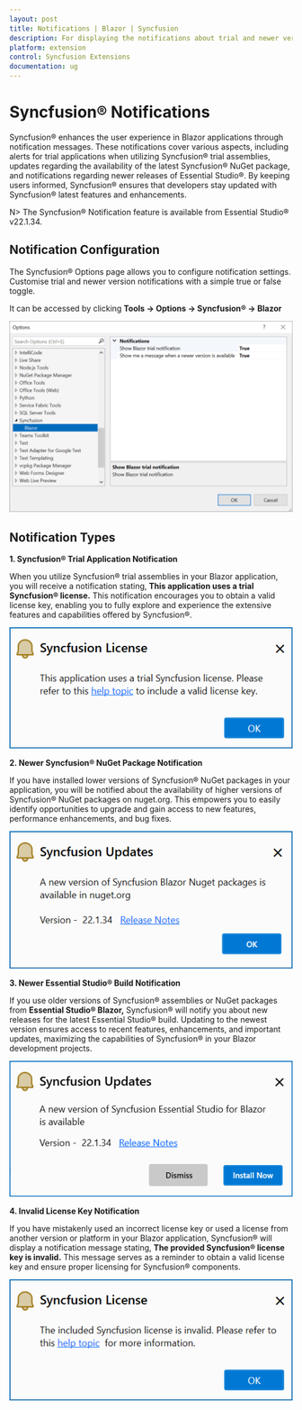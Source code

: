 ```yaml
---
layout: post
title: Notifications | Blazor | Syncfusion
description: For displaying the notifications about trial and newer version update information for Syncfusion applications.
platform: extension
control: Syncfusion Extensions
documentation: ug
---
```


# Syncfusion® Notifications

Syncfusion® enhances the user experience in Blazor applications through notification messages. These notifications cover various aspects, including alerts for trial applications when utilizing Syncfusion® trial assemblies, updates regarding the availability of the latest Syncfusion® NuGet package, and notifications regarding newer releases of Essential Studio®. By keeping users informed, Syncfusion® ensures that developers stay updated with Syncfusion® latest features and enhancements.

N> The Syncfusion® Notification feature is available from Essential Studio® v22.1.34.

## Notification Configuration

The Syncfusion® Options page allows you to configure notification settings. Customise trial and newer version notifications with a simple true or false toggle.

It can be accessed by clicking **Tools -> Options -> Syncfusion® -> Blazor**

![Option Page](images/blazor-optionPage.png)

## Notification Types

**1. Syncfusion® Trial Application Notification**

When you utilize Syncfusion® trial assemblies in your Blazor application, you will receive a notification stating, **This application uses a trial Syncfusion® license.** This notification encourages you to obtain a valid license key, enabling you to fully explore and experience the extensive features and capabilities offered by Syncfusion®.

![Trial Notification](images/blazor-trial.png)

**2. Newer Syncfusion® NuGet Package Notification**

If you have installed lower versions of Syncfusion® NuGet packages in your application, you will be notified about the availability of higher versions of Syncfusion® NuGet packages on nuget.org. This empowers you to easily identify opportunities to upgrade and gain access to new features, performance enhancements, and bug fixes.

![NuGet Notification](images/blazor-nuget.png)

**3. Newer Essential Studio® Build Notification**

If you use older versions of Syncfusion® assemblies or NuGet packages from **Essential Studio® Blazor,** Syncfusion® will notify you about new releases for the latest Essential Studio® build. Updating to the newest version ensures access to recent features, enhancements, and important updates, maximizing the capabilities of Syncfusion® in your Blazor development projects.

![Build Notification](images/blazor-build.png)

**4. Invalid License Key Notification**

If you have mistakenly used an incorrect license key or used a license from another version or platform in your Blazor application, Syncfusion® will display a notification message stating, **The provided Syncfusion® license key is invalid.** This message serves as a reminder to obtain a valid license key and ensure proper licensing for Syncfusion® components.

![Invalid Notification](images/blazor-invalid.png)

  


